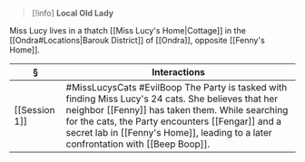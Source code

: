 >[!info] 
>**Local Old Lady**
>

Miss Lucy lives in a thatch [[Miss Lucy's Home|Cottage]] in the [[Ondra#Locations|Barouk District]] of [[Ondra]], opposite [[Fenny's Home]]. 

| § | Interactions |
| ---- | ---- |
| [[Session 1]] | #MissLucysCats #EvilBoop The Party is tasked with finding Miss Lucy's 24 cats. She believes that her neighbor [[Fenny]] has taken them. While searching for the cats, the Party encounters [[Fengar]] and a secret lab in [[Fenny's Home]], leading to a later confrontation with [[Beep Boop]].  |

